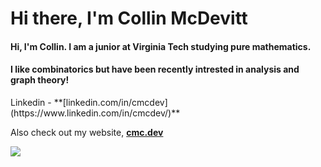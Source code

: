 <h1 align="Left">Hi there, I'm Collin McDevitt</h1>

<h4 align="Left">Hi, I'm Collin. I am a junior at Virginia Tech studying pure mathematics.</h4>
<h4 aligb = "Left"> I like combinatorics but have been recently intrested in analysis and graph theory!</h4>
Linkedin - **[linkedin.com/in/cmcdev](https://www.linkedin.com/in/cmcdev/)**<br>

Also check out my website, [**cmc.dev**](https://cmc.dev)
  

<span align="left">

<img src="https://github-readme-stats.vercel.app/api/top-langs/?username=cmcdev-code&layout=donut&theme=gruvbox">
  
</span>
